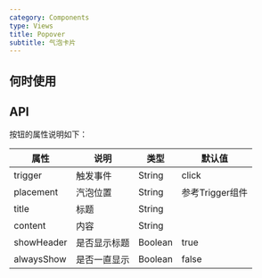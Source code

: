 ```yaml
---
category: Components
type: Views
title: Popover
subtitle: 气泡卡片
---
```



## 何时使用


## API


按钮的属性说明如下：

属性 | 说明 | 类型 | 默认值
-----|-----|-----|------
trigger | 触发事件 | String | click
placement | 汽泡位置 | String | 参考Trigger组件
title | 标题 | String |  |
content | 内容 | String |  |
showHeader | 是否显示标题 | Boolean | true
alwaysShow | 是否一直显示 | Boolean | false
